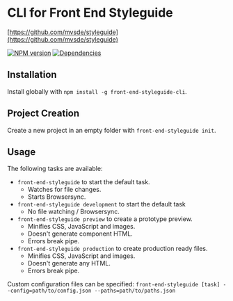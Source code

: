 # CLI for Front End Styleguide
[https://github.com/mvsde/styleguide](https://github.com/mvsde/styleguide)

[![NPM version][npm-image]][npm-url] [![Dependencies][dependencies-image]][npm-url]


## Installation

Install globally with `npm install -g front-end-styleguide-cli`.


## Project Creation

Create a new project in an empty folder with `front-end-styleguide init`.


## Usage

The following tasks are available:
* `front-end-styleguide` to start the default task.
  * Watches for file changes.
  * Starts Browsersync.
* `front-end-styleguide development` to start the default task
  * No file watching / Browsersync.
* `front-end-styleguide preview` to create a prototype preview.
  * Minifies CSS, JavaScript and images.
  * Doesn't generate component HTML.
  * Errors break pipe.
* `front-end-styleguide production` to create production ready files.
  * Minifies CSS, JavaScript and images.
  * Doesn't generate any HTML.
  * Errors break pipe.

Custom configuration files can be specified:
`front-end-styleguide [task] --config=path/to/config.json --paths=path/to/paths.json`


[npm-image]: https://img.shields.io/npm/v/front-end-styleguide-cli.svg?style=flat-square
[npm-url]: https://www.npmjs.com/package/front-end-styleguide-cli

[dependencies-image]: https://img.shields.io/david/mvsde/styleguide-cli.svg?style=flat-square
